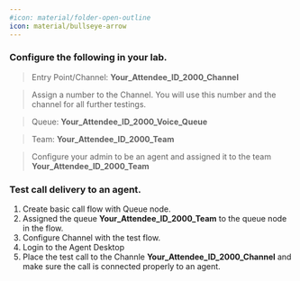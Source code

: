```yaml
---
#icon: material/folder-open-outline
icon: material/bullseye-arrow
---
```


### Configure the following in your lab. 

> Entry Point/Channel:  **<span class="attendee-id-container"><span class="attendee-id-placeholder" data-suffix="_2000_Channel">Your_Attendee_ID</span>_2000_Channel<span class="copy"></span></span>**

> Assign a number to the Channel. You will use this number and the channel for all further testings. 

> Queue:  **<span class="attendee-id-container"><span class="attendee-id-placeholder" data-suffix="_2000_Voice_Queue">Your_Attendee_ID</span>_2000_Voice_Queue<span class="copy"></span></span>**

> Team:  **<span class="attendee-id-container"><span class="attendee-id-placeholder" data-suffix="_2000_Team">Your_Attendee_ID</span>_2000_Team<span class="copy"></span></span>**

> Configure your admin to be an agent and assigned it to the team **<span class="attendee-id-container"><span class="attendee-id-placeholder" data-suffix="_2000_Team">Your_Attendee_ID</span>_2000_Team<span class="copy"></span></span>**

### Test call delivery to an agent. 

1. Create basic call flow with Queue node. </br>
2.  Assigned the queue **<span class="attendee-id-container"><span class="attendee-id-placeholder" data-suffix="_2000_Team">Your_Attendee_ID</span>_2000_Team<span class="copy"></span></span>** to the queue node in the flow.</br>
3. Configure Channel with the test flow. </br>
4. Login to the Agent Desktop </br>
5. Place the test call to the Channle **<span class="attendee-id-container"><span class="attendee-id-placeholder" data-suffix="_2000_Channel">Your_Attendee_ID</span>_2000_Channel<span class="copy"></span></span>** and make sure the call is connected properly to an agent. </br>